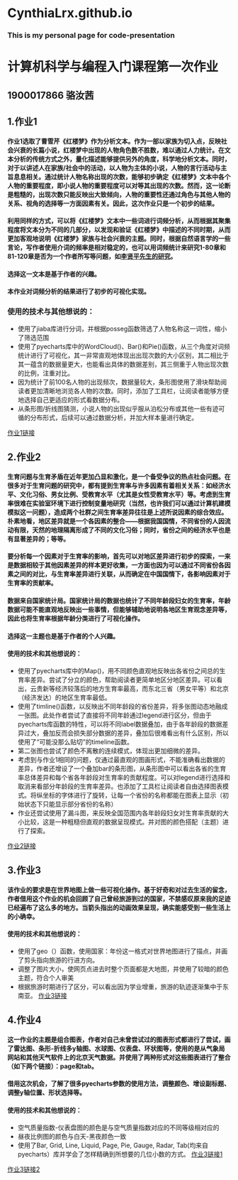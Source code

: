 # CynthiaLrx.github.io
### This is my personal page for code-presentation

# 计算机科学与编程入门课程第一次作业
## 1900017866 骆汝茜

## 1.作业1
#### 作业1选取了曹雪芹《红楼梦》作为分析文本。作为一部以家族为切入点，反映社会兴衰的长篇小说，红楼梦中出现的人物角色数不胜数，难以通过人力统计。在文本分析的传统方式之外，量化描述能够提供另外的角度，科学地分析文本。同时，对于以讲述人在家族/社会中的活动，以人物为主体的小说，人物的言行活动与主旨息息相关。通过统计人物名称出现的次数，能够初步确定《红楼梦》文本中各个人物的重要程度，即小说人物的重要程度可以对等其出现的次数。然而，这一论断是粗糙的，出现次数只能反映出大致倾向，人物的重要性还通过角色与其他人物的关系、视角的选择等一方面因素有关。因此，这次作业只是一个初步的结果。
#### 利用同样的方式，可以将《红楼梦》文本中一些词进行词频分析，从而根据其聚集程度将文本分为不同的几部分，以发现和验证《红楼梦》中描述的不同时期，从而更加客观地说明《红楼梦》家族与社会兴衰的主题。同时，根据自然语言学的一些言论，写作者使用介词的频率是相对稳定的，也可以用词频统计来研究1-80章和81-120章是否为一个作者所写等问题，如[李贤平先生的研究](https://max.book118.com/html/2017/0426/102469126.shtm)。
#### 选择这一文本是基于作者的兴趣。
#### 本作业对词频分析的结果进行了初步的可视化实现。
### 使用的技术与其他想说的：
- 使用了jiaba库进行分词，并根据posseg函数筛选了人物名称这一词性，缩小了筛选范围
- 使用了pyecharts库中的WordCloud()、Bar()和Pie()函数，从三个角度对词频统计进行了可视化，其一非常直观地体现出出现次数的大小区别，其二相比于其一蕴含的数据量更大，也能看出具体的数据差别，其三侧重于人物出现次数的比例，注重对比。
- 因为统计了前100名人物的出现频次，数据量较大，条形图使用了滑块帮助阅读者更加清晰地浏览各人物的次数。同时，添加了工具栏，让阅读者能够方便地选择自己更适应的形式看数据分布。
- 从条形图/折线图猜测，小说人物的出现似乎服从泊松分布或其他一些有迹可循的分布形式，后续可以通过数据分析，并加大样本量进行确定。

[作业1链接](http://CynthiaLrx.github.io/红楼梦人物频次.html)

## 2.作业2
#### 生育问题与生育矛盾在近年更加凸显和激化，是一个备受争议的热点社会问题。在很多对于生育问题的研究中，都有提到生育率与许多因素有着相关关系：如经济水平、文化习俗、男女比例、受教育水平（尤其是女性受教育水平）等。考虑到生育率很难在实验室环境下进行控制变量地研究（当然，也许我们可以通过计算机建模模拟这一问题），造成两个社群之间生育率差异往往是上述所说因素的综合效应。朴素地看，地区差异就是一个各因素的整合——根据我国国情，不同省份的人因流动有限，天然的地理隔离形成了不同的文化习俗；同时，省份之间的经济水平也是有显著差异的；等等。
#### 要分析每一个因素对于生育率的影响，首先可以对地区差异进行初步的探索，一来是数据相较于其他因素差异的样本更好收集，一方面也因为可以通过不同省份各因素之间的对比，与生育率差异进行关联，从而确定在中国国情下，各影响因素对于生育率的贡献率。
#### 数据来自国家统计局。国家统计局的数据也统计了不同年龄段妇女的生育率，年龄数据可能不能直观地反映出一些事情，但能够辅助地说明各地区生育观念差异等，因此也将生育率根据年龄分类进行了可视化操作。
#### 选择这一主题也是基于作者的个人兴趣。
#### 使用的技术和其他想说的：
- 使用了pyecharts库中的Map()，用不同颜色直观地反映出各省份之间总的生育率差异。尝试了分立的颜色，帮助阅读者更简单地区分地区差异。可以看出，云贵新等经济较落后的地方生育率最高，而东北三省（男女平等）和北京（经济发达）的地区生育率最低。
- 使用了timline()函数，以反映出不同年龄段的省份差异，将多张图动态地融成一张图。此处作者尝试了直接将不同年龄通过legend进行区分，但由于pyecharts库函数的特性，可以将不同label数据叠加，由于各年龄段的数据差异过大，叠加反而会损失部分数据的差异，叠加后很难看出有什么区别，所以使用了“可能没那么贴切”的timeline函数。
- 第二张图也尝试了颜色不离散的连续模式，体现出更加细微的差异。
- 考虑到与作业1相同的问题，仅通过最直观的图画形式，不能准确看出数据的差异，作者还增设了一个叠加bar的条形图，从条形图中可以看出各省的生育率总体差异和每个省各年龄段对生育率的贡献程度。可以对legend进行选择和取消来看部分年龄段的生育率差异。也添加了工具栏让阅读者自由选择图表模式。将纵坐标的字体进行了旋转，让每一个省份的名称都能在图表上显示（初始状态下只能显示部分省份的名称）
- 作业还尝试使用了漏斗图，来反映全国范围内各年龄段妇女对生育率贡献的大小比较，这是一种粗糙但直观的数据呈现模式。并对图的颜色搭配（主题）进行了探索。

[作业2链接](http://CynthiaLrx.github.io/中国育龄妇女生育率.html)

## 3.作业3
#### 该作业的要求是在世界地图上做一些可视化操作。基于好奇和对过去生活的留念，作者借用这个作业的机会回顾了自己曾经旅游到过的国家，不禁感叹原来我的足迹已经遍布了这么多的地方。当箭头指出的动画效果呈现，确实能感受到一些生活上的小确幸。
#### 使用的技术和其他想说的：
- 使用了geo（）函数，使用国家：年份这一格式对世界地图进行了描点，并画了剪头指向旅游的行进方向。
- 调整了图片大小，使网页点进去时整个页面都是大地图，并使用了较暗的颜色主题，符合个人审美
- 根据旅游时期进行了区分，可以看出因为学业增重，旅游的轨迹逐渐集中于东南亚。
[作业3链接](http://CynthiaLrx.github.io/我的旅行轨迹——世界地图.html)

## 4.作业4
#### 这一作业的主题是组合图表，作者对自己未曾尝试过的图表形式都进行了尝试，画了雷达图、条形-折线多y轴图、水球图、仪表盘、环状图等，使用的是从气象局网站和其他天气软件上的北京天气数据。并使用了两种形式对这些图表进行了整合（如下两个链接）：page和tab。
#### 借用这次机会，了解了很多pyecharts参数的使用方法，调整颜色、增设副标题、调整y轴位置、形状选择等。
#### 使用的技术和其他想说的：
- 空气质量指数-仪表盘图的颜色是与空气质量指数对应的不同等级相对应的
- 昼夜比例图的颜色与白天-黑夜颜色一致
- 使用了Bar, Grid, Line, Liquid, Page, Pie, Gauge, Radar, Tab(均来自pyecharts）库并学会了怎样精确到所想要的几位小数的方式。
[作业3链接1](http://CynthiaLrx.github.io/北京20220327天气指数.html)
  
[作业3链接2](http://CynthiaLrx.github.io/北京20220327天气指数-tab.html)

